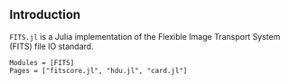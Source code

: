 ## Introduction

`FITS.jl` is a Julia implementation of the Flexible Image Transport System (FITS) file IO standard.

```@autodocs
Modules = [FITS]
Pages = ["fitscore.jl", "hdu.jl", "card.jl"]
```